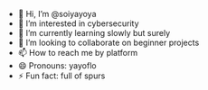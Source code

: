 - 👋 Hi, I’m @soiyayoya
- 👀 I’m interested in cybersecurity
- 🌱 I’m currently learning slowly but surely
- 💞️ I’m looking to collaborate on beginner projects
- 📫 How to reach me by platform
- 😄 Pronouns: yayoflo
- ⚡ Fun fact: full of spurs

<!---
soiyayoya/soiyayoya is a ✨ special ✨ repository because its `README.md` (this file) appears on your GitHub profile.
You can click the Preview link to take a look at your changes.
--->
